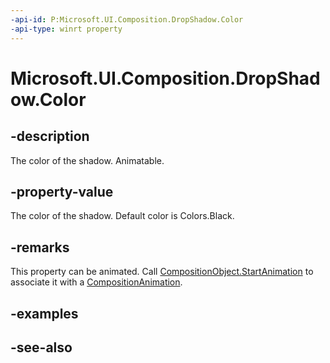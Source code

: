 ```yaml
---
-api-id: P:Microsoft.UI.Composition.DropShadow.Color
-api-type: winrt property
---
```


<!-- Property syntax
public Windows.UI.Color Color { get;  set; }
-->

# Microsoft.UI.Composition.DropShadow.Color

## -description
The color of the shadow. Animatable.

## -property-value
The color of the shadow. Default color is Colors.Black.

## -remarks

This property can be animated. Call [CompositionObject.StartAnimation](compositionobject_startanimation_394405412.md) to associate it with a [CompositionAnimation](/windows/uwp/composition/composition-animation).

## -examples

## -see-also
